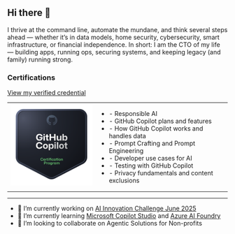 ## Hi there 👋
I thrive at the command line, automate the mundane, and think several steps ahead — whether it’s in data models, home security, cybersecurity, smart infrastructure, or financial independence.
In short: I am the CTO of my life — building apps, running ops, securing systems, and keeping legacy (and family) running strong.
### Certifications
<table>
  <tr>
    <td style="width: 40%; vertical-align: top;">
      <img src="img/github-copilot.png" alt="GitHub Copilot" width="300"/>
    </td>
    <td style="vertical-align: top;">
      <ul>
        <li>- Responsible AI</li>
        <li>- GitHub Copilot plans and features</li>
        <li>- How GitHub Copilot works and handles data</li>
        <li>- Prompt Crafting and Prompt Engineering</li>
        <li>- Developer use cases for AI</li>
        <li>- Testing with GitHub Copilot</li>
        <li>- Privacy fundamentals and content exclusions</li>
      </ul>
    </td>
  </tr>
  <tr>
      <a href="https://www.credly.com/badges/ab86e257-bff4-4de6-af57-48bb99875471/public_url">View my verified credential</a>
  </tr>
</table>
  
---

- 🔭 I’m currently working on [AI Innovation Challenge June 2025](https://womenincloud.com/aichallenge/)
- 🌱 I’m currently learning [Microsoft Copilot Studio](https://learn.microsoft.com/en-us/microsoft-copilot-studio/) and [Azure AI Foundry](https://learn.microsoft.com/en-us/azure/ai-foundry/what-is-azure-ai-foundry)
- 👯 I’m looking to collaborate on Agentic Solutions for Non-profits

<!--
**CarnegieJ/CarnegieJ** is a ✨ _special_ ✨ repository because its `README.md` (this file) appears on your GitHub profile.

Here are some ideas to get you started:

- 🔭 I’m currently working on [AI Innovation Challenge June 2025](https://womenincloud.com/aichallenge/)
- 🌱 I’m currently learning [Microsoft Copilot Studio](https://learn.microsoft.com/en-us/microsoft-copilot-studio/) and [Azure AI Foundry](https://learn.microsoft.com/en-us/azure/ai-foundry/what-is-azure-ai-foundry)
- 👯 I’m looking to collaborate on Agentic Solutions for Non-profits
- 🤔 I’m looking for help with ...
- 💬 Ask me about ...
- 📫 How to reach me: ...
- 😄 Pronouns: ...
- ⚡ Fun fact: ...
-->
